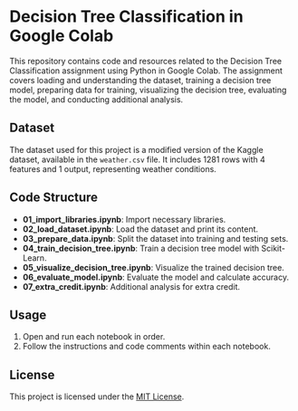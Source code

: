 # Decision Tree Classification in Google Colab

This repository contains code and resources related to the Decision Tree Classification assignment using Python in Google Colab. The assignment covers loading and understanding the dataset, training a decision tree model, preparing data for training, visualizing the decision tree, evaluating the model, and conducting additional analysis.

## Dataset

The dataset used for this project is a modified version of the Kaggle dataset, available in the `weather.csv` file. It includes 1281 rows with 4 features and 1 output, representing weather conditions.

## Code Structure

- **01_import_libraries.ipynb**: Import necessary libraries.
- **02_load_dataset.ipynb**: Load the dataset and print its content.
- **03_prepare_data.ipynb**: Split the dataset into training and testing sets.
- **04_train_decision_tree.ipynb**: Train a decision tree model with Scikit-Learn.
- **05_visualize_decision_tree.ipynb**: Visualize the trained decision tree.
- **06_evaluate_model.ipynb**: Evaluate the model and calculate accuracy.
- **07_extra_credit.ipynb**: Additional analysis for extra credit.

## Usage

1. Open and run each notebook in order.
2. Follow the instructions and code comments within each notebook.

## License

This project is licensed under the [MIT License](LICENSE).
